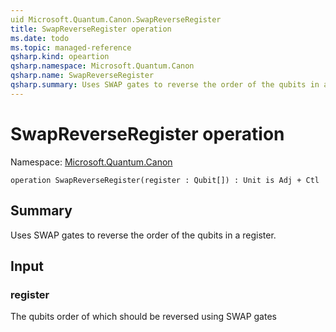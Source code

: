 ```yaml
---
uid Microsoft.Quantum.Canon.SwapReverseRegister
title: SwapReverseRegister operation
ms.date: todo
ms.topic: managed-reference
qsharp.kind: opeartion
qsharp.namespace: Microsoft.Quantum.Canon
qsharp.name: SwapReverseRegister
qsharp.summary: Uses SWAP gates to reverse the order of the qubits in a register.
---
```


# SwapReverseRegister operation

Namespace: [Microsoft.Quantum.Canon](xref:Microsoft.Quantum.Canon)

```qsharp
operation SwapReverseRegister(register : Qubit[]) : Unit is Adj + Ctl
```

## Summary
Uses SWAP gates to reverse the order of the qubits in a register.

## Input
### register
The qubits order of which should be reversed using SWAP gates
